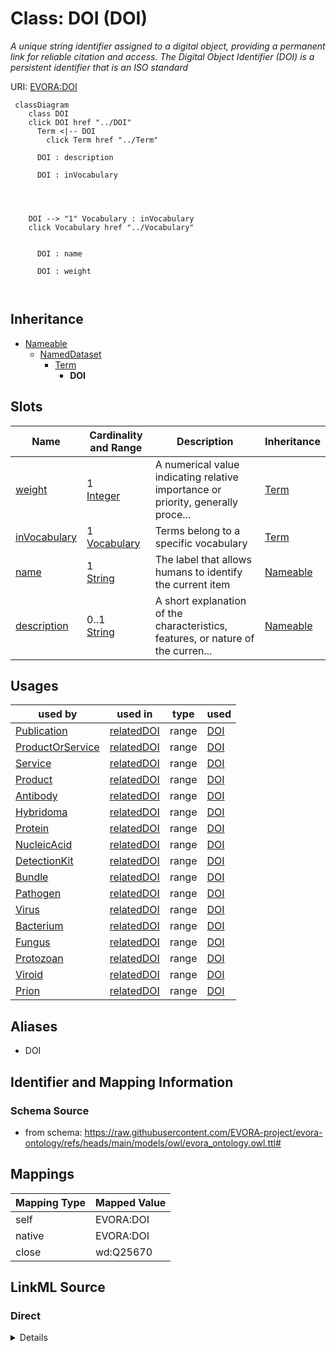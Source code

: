 

# Class: DOI (DOI)


_A unique string identifier assigned to a digital object, providing a permanent link for reliable citation and access.  The Digital Object Identifier (DOI) is a persistent identifier that is an ISO standard_





URI: [EVORA:DOI](https://raw.githubusercontent.com/EVORA-project/evora-ontology/refs/heads/main/models/owl/evora_ontology.owl.ttl#DOI)






```mermaid
 classDiagram
    class DOI
    click DOI href "../DOI"
      Term <|-- DOI
        click Term href "../Term"
      
      DOI : description
        
      DOI : inVocabulary
        
          
    
    
    DOI --> "1" Vocabulary : inVocabulary
    click Vocabulary href "../Vocabulary"

        
      DOI : name
        
      DOI : weight
        
      
```





## Inheritance
* [Nameable](Nameable.md)
    * [NamedDataset](NamedDataset.md)
        * [Term](Term.md)
            * **DOI**



## Slots

| Name | Cardinality and Range | Description | Inheritance |
| ---  | --- | --- | --- |
| [weight](weight.md) | 1 <br/> [Integer](Integer.md) | A numerical value indicating relative importance or priority, generally proce... | [Term](Term.md) |
| [inVocabulary](inVocabulary.md) | 1 <br/> [Vocabulary](Vocabulary.md) | Terms belong to a specific vocabulary | [Term](Term.md) |
| [name](name.md) | 1 <br/> [String](String.md) | The label that allows humans to identify the current item | [Nameable](Nameable.md) |
| [description](description.md) | 0..1 <br/> [String](String.md) | A short explanation of the characteristics, features, or nature of the curren... | [Nameable](Nameable.md) |





## Usages

| used by | used in | type | used |
| ---  | --- | --- | --- |
| [Publication](Publication.md) | [relatedDOI](relatedDOI.md) | range | [DOI](DOI.md) |
| [ProductOrService](ProductOrService.md) | [relatedDOI](relatedDOI.md) | range | [DOI](DOI.md) |
| [Service](Service.md) | [relatedDOI](relatedDOI.md) | range | [DOI](DOI.md) |
| [Product](Product.md) | [relatedDOI](relatedDOI.md) | range | [DOI](DOI.md) |
| [Antibody](Antibody.md) | [relatedDOI](relatedDOI.md) | range | [DOI](DOI.md) |
| [Hybridoma](Hybridoma.md) | [relatedDOI](relatedDOI.md) | range | [DOI](DOI.md) |
| [Protein](Protein.md) | [relatedDOI](relatedDOI.md) | range | [DOI](DOI.md) |
| [NucleicAcid](NucleicAcid.md) | [relatedDOI](relatedDOI.md) | range | [DOI](DOI.md) |
| [DetectionKit](DetectionKit.md) | [relatedDOI](relatedDOI.md) | range | [DOI](DOI.md) |
| [Bundle](Bundle.md) | [relatedDOI](relatedDOI.md) | range | [DOI](DOI.md) |
| [Pathogen](Pathogen.md) | [relatedDOI](relatedDOI.md) | range | [DOI](DOI.md) |
| [Virus](Virus.md) | [relatedDOI](relatedDOI.md) | range | [DOI](DOI.md) |
| [Bacterium](Bacterium.md) | [relatedDOI](relatedDOI.md) | range | [DOI](DOI.md) |
| [Fungus](Fungus.md) | [relatedDOI](relatedDOI.md) | range | [DOI](DOI.md) |
| [Protozoan](Protozoan.md) | [relatedDOI](relatedDOI.md) | range | [DOI](DOI.md) |
| [Viroid](Viroid.md) | [relatedDOI](relatedDOI.md) | range | [DOI](DOI.md) |
| [Prion](Prion.md) | [relatedDOI](relatedDOI.md) | range | [DOI](DOI.md) |




## Aliases


* DOI



## Identifier and Mapping Information







### Schema Source


* from schema: https://raw.githubusercontent.com/EVORA-project/evora-ontology/refs/heads/main/models/owl/evora_ontology.owl.ttl#




## Mappings

| Mapping Type | Mapped Value |
| ---  | ---  |
| self | EVORA:DOI |
| native | EVORA:DOI |
| close | wd:Q25670 |







## LinkML Source

<!-- TODO: investigate https://stackoverflow.com/questions/37606292/how-to-create-tabbed-code-blocks-in-mkdocs-or-sphinx -->

### Direct

<details>
```yaml
name: DOI
description: A unique string identifier assigned to a digital object, providing a
  permanent link for reliable citation and access.  The Digital Object Identifier
  (DOI) is a persistent identifier that is an ISO standard
title: DOI
from_schema: https://raw.githubusercontent.com/EVORA-project/evora-ontology/refs/heads/main/models/owl/evora_ontology.owl.ttl#
aliases:
- DOI
close_mappings:
- wd:Q25670
is_a: Term

```
</details>

### Induced

<details>
```yaml
name: DOI
description: A unique string identifier assigned to a digital object, providing a
  permanent link for reliable citation and access.  The Digital Object Identifier
  (DOI) is a persistent identifier that is an ISO standard
title: DOI
from_schema: https://raw.githubusercontent.com/EVORA-project/evora-ontology/refs/heads/main/models/owl/evora_ontology.owl.ttl#
aliases:
- DOI
close_mappings:
- wd:Q25670
is_a: Term
attributes:
  weight:
    name: weight
    description: A numerical value indicating relative importance or priority, generally
      processed in ascending order. This weight helps prioritize content when organizing
      or processing data. Its value can be negative, with a default set to 0
    title: weight
    from_schema: https://raw.githubusercontent.com/EVORA-project/evora-ontology/refs/heads/main/models/owl/evora_ontology.owl.ttl#
    close_mappings:
    - adms:status
    rank: 1000
    ifabsent: int(0)
    alias: weight
    owner: DOI
    domain_of:
    - DataProvider
    - Term
    range: integer
    required: true
    multivalued: false
  inVocabulary:
    name: inVocabulary
    description: Terms belong to a specific vocabulary
    title: in Vocabulary
    from_schema: https://raw.githubusercontent.com/EVORA-project/evora-ontology/refs/heads/main/models/owl/evora_ontology.owl.ttl#
    aliases:
    - catalog
    close_mappings:
    - wdp:P972
    rank: 1000
    alias: inVocabulary
    owner: DOI
    domain_of:
    - Term
    range: Vocabulary
    required: true
    multivalued: false
  name:
    name: name
    description: The label that allows humans to identify the current item
    title: name
    comments:
    - 'The title of the item should be as short and descriptive as possible. E.g.
      for virus products it should basically be based on the following Pattern:

      "Virus name", "virus host type", "collection year", "country of collection"
      ex "suspected epidemiological origin", "genotype", "strain", "variant name or
      specific feature"'
    from_schema: https://raw.githubusercontent.com/EVORA-project/evora-ontology/refs/heads/main/models/owl/evora_ontology.owl.ttl#
    exact_mappings:
    - dct:title
    close_mappings:
    - rdfs:label
    rank: 1000
    alias: name
    owner: DOI
    domain_of:
    - Nameable
    range: string
    required: true
    multivalued: false
  description:
    name: description
    description: A short explanation of the characteristics, features, or nature of
      the current item
    title: description
    comments:
    - 'Describe this item in few lines. This description will serve as a summary to
      present the item.

      '
    from_schema: https://raw.githubusercontent.com/EVORA-project/evora-ontology/refs/heads/main/models/owl/evora_ontology.owl.ttl#
    exact_mappings:
    - dct:description
    rank: 1000
    alias: description
    owner: DOI
    domain_of:
    - Nameable
    range: string
    required: false
    multivalued: false

```
</details>